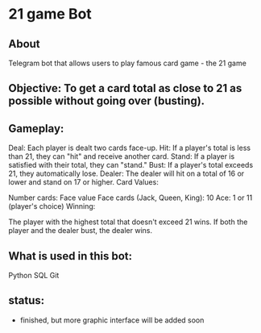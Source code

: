 # 21 game Bot

## About
Telegram bot that allows users to play famous card game - the 21 game

## Objective: To get a card total as close to 21 as possible without going over (busting).

## Gameplay:

Deal: Each player is dealt two cards face-up.
Hit: If a player's total is less than 21, they can "hit" and receive another card.
Stand: If a player is satisfied with their total, they can "stand."
Bust: If a player's total exceeds 21, they automatically lose.
Dealer: The dealer will hit on a total of 16 or lower and stand on 17 or higher.
Card Values:

Number cards: Face value
Face cards (Jack, Queen, King): 10
Ace: 1 or 11 (player's choice)
Winning:

The player with the highest total that doesn't exceed 21 wins.
If both the player and the dealer bust, the dealer wins.


## What is used in this bot:
Python
SQL
Git

## status:
- finished, but more graphic interface will be added soon
